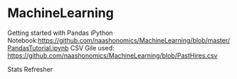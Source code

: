 # MachineLearning

Getting started with Pandas
iPython Notebook:https://github.com/naashonomics/MachineLearning/blob/master/PandasTutorial.ipynb 
CSV Gile used: https://github.com/naashonomics/MachineLearning/blob/PastHires.csv

Stats Refresher 

